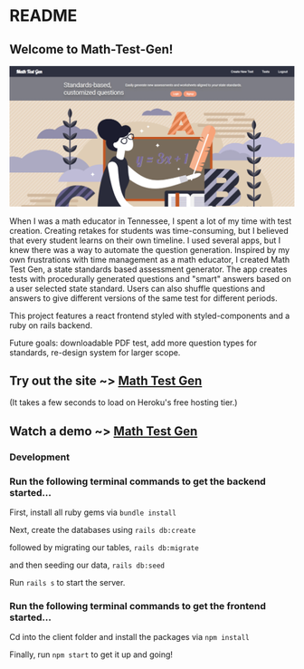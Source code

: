 # README

## Welcome to Math-Test-Gen! 

![front page of math-test-gen](public/FrontPageOfMathTestGen.PNG "Math Test Gen")

When I was a math educator in Tennessee, I spent a lot of my time with test creation. Creating retakes for students was time-consuming, but I believed that every student learns on their own timeline. I used several apps, but I knew there was a way to automate the question generation. Inspired by my own frustrations with time management as a math educator, I created Math Test Gen, a state standards based assessment generator. The app creates tests with procedurally generated questions and "smart" answers based on a user selected state standard. Users can also shuffle questions and answers to give different versions of the same test for different periods. 

This project features a react frontend styled with styled-components and a ruby on rails backend. 

Future goals: downloadable PDF test, add more question types for standards, re-design system for larger scope. 

## Try out the site ~> [Math Test Gen](https://rebekah-zhou.github.io/math-test-gen)
(It takes a few seconds to load on Heroku's free hosting tier.)

## Watch a demo ~> [Math Test Gen](https://www.loom.com/share/2bba5de81478407f9440503bffd8545a)



### Development

### Run the following terminal commands to get the backend started...

First, install all ruby gems via `bundle install`

Next, create the databases using `rails db:create`

followed by migrating our tables, `rails db:migrate`

and then seeding our data, `rails db:seed`

Run `rails s` to start the server.


### Run the following terminal commands to get the frontend started...

Cd into the client folder and install the packages via `npm install`

Finally, run `npm start` to get it up and going!

